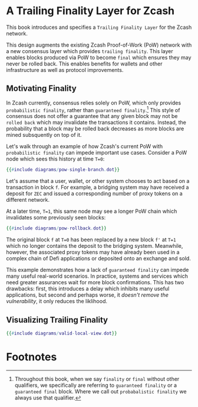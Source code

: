 # A Trailing Finality Layer for Zcash

This book introduces and specifies a `Trailing Finality Layer` for the Zcash network.

This design augments the existing Zcash Proof-of-Work (PoW) network with a new consensus layer which provides `trailing finality`. This layer enables blocks produced via PoW to become `final` which ensures they may never be rolled back. This enables benefits for wallets and other infrastructure as well as protocol improvements.

## Motivating Finality

In Zcash currently, consensus relies solely on PoW, which only provides `probabilistic finality`, rather than `guaranteed finality`.[^1] This style of consensus does not offer a guarantee that any given block may not be `rolled back` which may invalidate the transactions it contains. Instead, the probability that a block may be rolled back decreases as more blocks are mined subsquently on top of it.

Let's walk through an example of how Zcash's current PoW with `probabilistic finality` can impede important use cases. Consider a PoW node which sees this history at time `T=0`:

```dot process
{{#include diagrams/pow-single-branch.dot}}
```

Let's assume that a user, wallet, or other system chooses to act based on a transaction in block `f`. For example, a bridging system may have received a deposit for `ZEC` and issued a corresponding number of proxy tokens on a different network.

At a later time, `T=1`, this same node may see a longer PoW chain which invalidates some previously seen blocks:

```dot process
{{#include diagrams/pow-rollback.dot}}
```

The original block `f` at `T=0` has been replaced by a new block `f'` at `T=1` which no longer contains the deposit to the bridging system. Meanwhile, however, the associated proxy tokens may have already been used in a complex chain of Defi applications or deposited onto an exchange and sold.

This example demonstrates how a lack of `guaranteed finality` can impede many useful real-world scenarios. In practice, systems and services which need greater assurances wait for more block confirmations. This has two drawbacks: first, this introduces a delay which inhibits many useful applications, but second and perhaps worse, it _doesn't remove the vulnerability_, it only reduces the liklihood.

## Visualizing Trailing Finality

```dot process
{{#include diagrams/valid-local-view.dot}}
```

# Footnotes

[^1]: Throughout this book, when we say `finality` or `final` without other qualifiers, we specifically are referring to `guaranteed finality` or a `guaranteed final` block. Where we call out `probabalistic finality` we always use that qualifier.
